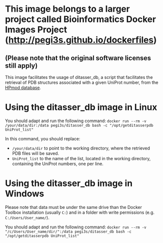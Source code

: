 

# This image belongs to a larger project called Bioinformatics Docker Images Project (http://pegi3s.github.io/dockerfiles)
## (Please note that the original software licenses still apply)

This image facilitates the usage of ditasser_db, a script that facilitates the retrieval of PDB structures associated with a given UniProt number, from the [HPmod database](https://zhanggroup.org/HPmod).

# Using the ditasser_db image in Linux

You should adapt and run the following command: 
`docker run --rm -v /your/data/dir:/data pegi3s/ditasser_db bash -c "/opt/getditasserpdb UniProt_list"`

In this command, you should replace:
- `/your/data/dir` to point to the working directory, where the retrieved PDB files will be saved.
- `UniProt_list` to the name of the list, located in the working directory, containing the UniProt numbers, one per line.

# Using the ditasser_db image in Windows

Please note that data must be under the same drive than the Docker Toolbox installation (usually `C:`) and in a folder with write permissions (e.g. `C:/Users/User_name/`).

You should adapt and run the following command:
`docker run --rm -v "/c/Users/User_name/dir/":/data pegi3s/ditasser_db bash -c "/opt/getditasserpdb UniProt_list"`
